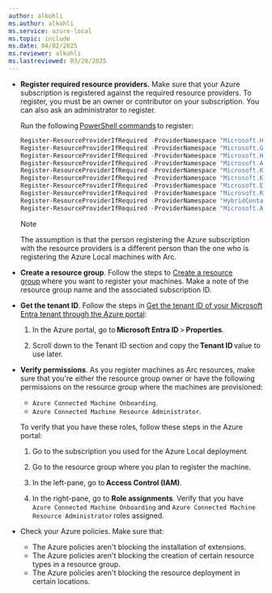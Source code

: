 ```yaml
---
author: alkohli
ms.author: alkohli
ms.service: azure-local
ms.topic: include
ms.date: 04/02/2025
ms.reviewer: alkohli
ms.lastreviewed: 03/20/2025
---
```



- **Register required resource providers.** Make sure that your Azure subscription is registered against the required resource providers. To register, you must be an owner or contributor on your subscription. You can also ask an administrator to register.

   Run the following [PowerShell commands](/azure/azure-resource-manager/management/resource-providers-and-types#azure-powershell) to register:

   ```powershell
   Register-ResourceProviderIfRequired -ProviderNamespace "Microsoft.HybridCompute" 
   Register-ResourceProviderIfRequired -ProviderNamespace "Microsoft.GuestConfiguration" 
   Register-ResourceProviderIfRequired -ProviderNamespace "Microsoft.HybridConnectivity" 
   Register-ResourceProviderIfRequired -ProviderNamespace "Microsoft.AzureStackHCI" 
   Register-ResourceProviderIfRequired -ProviderNamespace "Microsoft.Kubernetes" 
   Register-ResourceProviderIfRequired -ProviderNamespace "Microsoft.KubernetesConfiguration" 
   Register-ResourceProviderIfRequired -ProviderNamespace "Microsoft.ExtendedLocation" 
   Register-ResourceProviderIfRequired -ProviderNamespace "Microsoft.ResourceConnector" 
   Register-ResourceProviderIfRequired -ProviderNamespace "HybridContainerService"
   Register-ResourceProviderIfRequired -ProviderNamespace "Microsoft.Attestation"
   ```

    > [!NOTE]
    > The assumption is that the person registering the Azure subscription with the resource providers is a different person than the one who is registering the Azure Local machines with Arc.

- **Create a resource group**. Follow the steps to [Create a resource group](/azure/azure-resource-manager/management/manage-resource-groups-portal#create-resource-groups) where you want to register your machines. Make a note of the resource group name and the associated subscription ID.

- **Get the tenant ID**. Follow the steps in [Get the tenant ID of your Microsoft Entra tenant through the Azure portal](/azure/azure-portal/get-subscription-tenant-id):

   1. In the Azure portal, go to **Microsoft Entra ID** > **Properties**.

   1. Scroll down to the Tenant ID section and copy the **Tenant ID** value to use later.

- **Verify permissions**. As you register machines as Arc resources, make sure that you're either the resource group owner or have the following permissions on the resource group where the machines are provisioned:

   - `Azure Connected Machine Onboarding`.
   - `Azure Connected Machine Resource Administrator`.

   To verify that you have these roles, follow these steps in the Azure portal:
    
   1. Go to the subscription you used for the Azure Local deployment.

   1. Go to the resource group where you plan to register the machine.

   1. In the left-pane, go to **Access Control (IAM)**.

   1. In the right-pane, go to **Role assignments**. Verify that you have `Azure Connected Machine Onboarding` and `Azure Connected Machine Resource Administrator` roles assigned.

- Check your Azure policies. Make sure that:
    - The Azure policies aren't blocking the installation of extensions.
    - The Azure policies aren't blocking the creation of certain resource types in a resource group.
    - The Azure policies aren't blocking the resource deployment in certain locations.
